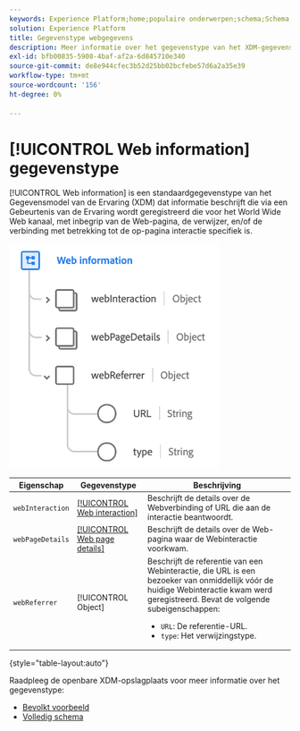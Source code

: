 ```yaml
---
keywords: Experience Platform;home;populaire onderwerpen;schema;Schema;XDM;velden;schema's;Schema's;Webpagina-details;datatype;gegevenstype;gegevenstype;webpagina
solution: Experience Platform
title: Gegevenstype webgegevens
description: Meer informatie over het gegevenstype van het XDM-gegevensmodel (Experience Data Model) voor webinformatie.
exl-id: bfb00835-5908-4baf-af2a-6d845710e340
source-git-commit: de8e944cfec3b52d25bb02bcfebe57d6a2a35e39
workflow-type: tm+mt
source-wordcount: '156'
ht-degree: 0%

---
```


# [!UICONTROL Web information] gegevenstype

[!UICONTROL Web information] is een standaardgegevenstype van het Gegevensmodel van de Ervaring (XDM) dat informatie beschrijft die via een Gebeurtenis van de Ervaring wordt geregistreerd die voor het World Wide Web kanaal, met inbegrip van de Web-pagina, de verwijzer, en/of de verbinding met betrekking tot de op-pagina interactie specifiek is.

![](../images/data-types/web-information.png)

| Eigenschap | Gegevenstype | Beschrijving |
| --- | --- | --- |
| `webInteraction` | [[!UICONTROL Web interaction]](./web-interaction.md) | Beschrijft de details over de Webverbinding of URL die aan de interactie beantwoordt. |
| `webPageDetails` | [[!UICONTROL Web page details]](./webpage-details.md) | Beschrijft de details over de Web-pagina waar de Webinteractie voorkwam. |
| `webReferrer` | [!UICONTROL Object] | Beschrijft de referentie van een Webinteractie, die URL is een bezoeker van onmiddellijk vóór de huidige Webinteractie kwam werd geregistreerd. Bevat de volgende subeigenschappen: <ul><li>`URL`: De referentie-URL.</li><li>`type`: Het verwijzingstype.</li></ul> |

{style="table-layout:auto"}

Raadpleeg de openbare XDM-opslagplaats voor meer informatie over het gegevenstype:

* [ Bevolkt voorbeeld ](https://github.com/adobe/xdm/blob/master/components/datatypes/webinfo.example.1.json)
* [ Volledig schema ](https://github.com/adobe/xdm/blob/master/components/datatypes/webinfo.schema.json)
